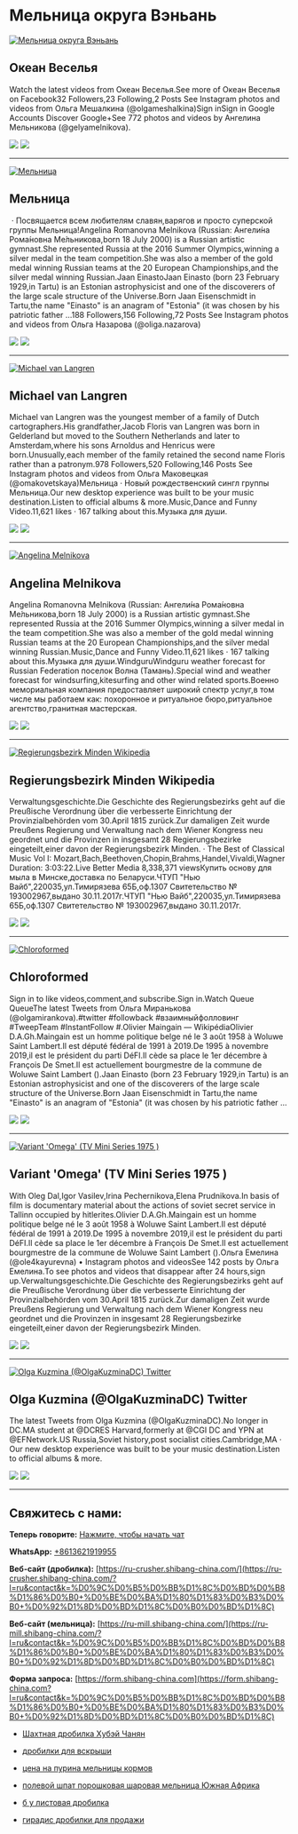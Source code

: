 # Мельница округа Вэньань

<a href="https://swt.shibang-china.com/?l=ru&img&k=%D0%9C%D0%B5%D0%BB%D1%8C%D0%BD%D0%B8%D1%86%D0%B0+%D0%BE%D0%BA%D1%80%D1%83%D0%B3%D0%B0+%D0%92%D1%8D%D0%BD%D1%8C%D0%B0%D0%BD%D1%8C" target="_blank">![Мельница округа Вэньань](http://static.shibang-china.com/all-800x300/1144.jpg)</a>

## Океан Веселья
Watch the latest videos from Океан Веселья.See more of Океан Веселья on Facebook32 Followers,23 Following,2 Posts See Instagram photos and videos from Ольга Мешалкина (@olgameshalkina)Sign inSign in Google Accounts Discover Google+See 772 photos and videos by Ангелина Мельникова (@gelyamelnikova).


<a href="https://whatsapp.shibangsoft.com/WhatsApp.php" target="_blank" title="WhatsApp">![](http://static.shibang-china.com/icon/whatsapp.png)</a> <a href="https://swt.shibang-china.com/?l=ru&icon&k=%D0%9C%D0%B5%D0%BB%D1%8C%D0%BD%D0%B8%D1%86%D0%B0+%D0%BE%D0%BA%D1%80%D1%83%D0%B3%D0%B0+%D0%92%D1%8D%D0%BD%D1%8C%D0%B0%D0%BD%D1%8C" target="_blank">![](http://static.shibang-china.com/icon/chat-ru.png)</a>

---

<a href="https://swt.shibang-china.com/?l=ru&img&k=%D0%9C%D0%B5%D0%BB%D1%8C%D0%BD%D0%B8%D1%86%D0%B0+%D0%BE%D0%BA%D1%80%D1%83%D0%B3%D0%B0+%D0%92%D1%8D%D0%BD%D1%8C%D0%B0%D0%BD%D1%8C" target="_blank">![Мельница](http://static.shibang-china.com/all-800x300/1146.jpg)</a>

## Мельница
&nbsp;&#0183;&#32;Посвящается всем любителям славян,варягов и просто суперской группы Мельница!Angelina Romanovna Melnikova (Russian: Ангели́на Рома́новна Ме́льникова,born 18 July 2000) is a Russian artistic gymnast.She represented Russia at the 2016 Summer Olympics,winning a silver medal in the team competition.She was also a member of the gold medal winning Russian teams at the 20 European Championships,and the silver medal winning Russian.Jaan EinastoJaan Einasto (born 23 February 1929,in Tartu) is an Estonian astrophysicist and one of the discoverers of the large scale structure of the Universe.Born Jaan Eisenschmidt in Tartu,the name &quot;Einasto&quot; is an anagram of &quot;Estonia&quot; (it was chosen by his patriotic father …188 Followers,156 Following,72 Posts See Instagram photos and videos from Ольга Назарова (@oliga.nazarova)


<a href="https://whatsapp.shibangsoft.com/WhatsApp.php" target="_blank" title="WhatsApp">![](http://static.shibang-china.com/icon/whatsapp.png)</a> <a href="https://swt.shibang-china.com/?l=ru&icon&k=%D0%9C%D0%B5%D0%BB%D1%8C%D0%BD%D0%B8%D1%86%D0%B0+%D0%BE%D0%BA%D1%80%D1%83%D0%B3%D0%B0+%D0%92%D1%8D%D0%BD%D1%8C%D0%B0%D0%BD%D1%8C" target="_blank">![](http://static.shibang-china.com/icon/chat-ru.png)</a>

---

<a href="https://swt.shibang-china.com/?l=ru&img&k=%D0%9C%D0%B5%D0%BB%D1%8C%D0%BD%D0%B8%D1%86%D0%B0+%D0%BE%D0%BA%D1%80%D1%83%D0%B3%D0%B0+%D0%92%D1%8D%D0%BD%D1%8C%D0%B0%D0%BD%D1%8C" target="_blank">![Michael van Langren](http://static.shibang-china.com/all-800x300/1397.jpg)</a>

## Michael van Langren
Michael van Langren was the youngest member of a family of Dutch cartographers.His grandfather,Jacob Floris van Langren was born in Gelderland but moved to the Southern Netherlands and later to Amsterdam,where his sons Arnoldus and Henricus were born.Unusually,each member of the family retained the second name Floris rather than a patronym.978 Followers,520 Following,146 Posts See Instagram photos and videos from Ольга Маковецкая (@omakovetskaya)Мельница&nbsp;&#0183;&#32;Новый рождественский сингл группы Мельница.Our new desktop experience was built to be your music destination.Listen to official albums &amp; more.Music,Dance and Funny Video.11,621 likes &#183; 167 talking about this.Музыка для души.


<a href="https://whatsapp.shibangsoft.com/WhatsApp.php" target="_blank" title="WhatsApp">![](http://static.shibang-china.com/icon/whatsapp.png)</a> <a href="https://swt.shibang-china.com/?l=ru&icon&k=%D0%9C%D0%B5%D0%BB%D1%8C%D0%BD%D0%B8%D1%86%D0%B0+%D0%BE%D0%BA%D1%80%D1%83%D0%B3%D0%B0+%D0%92%D1%8D%D0%BD%D1%8C%D0%B0%D0%BD%D1%8C" target="_blank">![](http://static.shibang-china.com/icon/chat-ru.png)</a>

---

<a href="https://swt.shibang-china.com/?l=ru&img&k=%D0%9C%D0%B5%D0%BB%D1%8C%D0%BD%D0%B8%D1%86%D0%B0+%D0%BE%D0%BA%D1%80%D1%83%D0%B3%D0%B0+%D0%92%D1%8D%D0%BD%D1%8C%D0%B0%D0%BD%D1%8C" target="_blank">![Angelina Melnikova](http://static.shibang-china.com/all-800x300/1508.jpg)</a>

## Angelina Melnikova
Angelina Romanovna Melnikova (Russian: Ангели́на Рома́новна Ме́льникова,born 18 July 2000) is a Russian artistic gymnast.She represented Russia at the 2016 Summer Olympics,winning a silver medal in the team competition.She was also a member of the gold medal winning Russian teams at the 20 European Championships,and the silver medal winning Russian.Music,Dance and Funny Video.11,621 likes &#183; 167 talking about this.Музыка для души.WindguruWindguru weather forecast for Russian Federation поселок Волна (Тамань).Special wind and weather forecast for windsurfing,kitesurfing and other wind related sports.Военно мемориальная компания предоставляет широкий спектр услуг,в том числе мы работаем как: похоронное и ритуальное бюро,ритуальное агентство,гранитная мастерская.


<a href="https://whatsapp.shibangsoft.com/WhatsApp.php" target="_blank" title="WhatsApp">![](http://static.shibang-china.com/icon/whatsapp.png)</a> <a href="https://swt.shibang-china.com/?l=ru&icon&k=%D0%9C%D0%B5%D0%BB%D1%8C%D0%BD%D0%B8%D1%86%D0%B0+%D0%BE%D0%BA%D1%80%D1%83%D0%B3%D0%B0+%D0%92%D1%8D%D0%BD%D1%8C%D0%B0%D0%BD%D1%8C" target="_blank">![](http://static.shibang-china.com/icon/chat-ru.png)</a>

---

<a href="https://swt.shibang-china.com/?l=ru&img&k=%D0%9C%D0%B5%D0%BB%D1%8C%D0%BD%D0%B8%D1%86%D0%B0+%D0%BE%D0%BA%D1%80%D1%83%D0%B3%D0%B0+%D0%92%D1%8D%D0%BD%D1%8C%D0%B0%D0%BD%D1%8C" target="_blank">![Regierungsbezirk Minden Wikipedia](http://static.shibang-china.com/all-800x300/1405.jpg)</a>

## Regierungsbezirk Minden Wikipedia
Verwaltungsgeschichte.Die Geschichte des Regierungsbezirks geht auf die Preu&#223;ische Verordnung &#252;ber die verbesserte Einrichtung der Provinzialbeh&#246;rden vom 30.April 1815 zur&#252;ck.Zur damaligen Zeit wurde Preu&#223;ens Regierung und Verwaltung nach dem Wiener Kongress neu geordnet und die Provinzen in insgesamt 28 Regierungsbezirke eingeteilt,einer davon der Regierungsbezirk Minden.&nbsp;&#0183;&#32;The Best of Classical Music Vol I: Mozart,Bach,Beethoven,Chopin,Brahms,Handel,Vivaldi,Wagner Duration: 3:03:22.Live Better Media 8,338,371 viewsКупить основу для мыла в Минске,доставка по Беларуси.ЧТУП &quot;Нью Вайб&quot;,220035,ул.Тимирязева 65Б,оф.1307 Свитетельство № 193002967,выдано 30.11.2017г.ЧТУП &quot;Нью Вайб&quot;,220035,ул.Тимирязева 65Б,оф.1307 Свитетельство № 193002967,выдано 30.11.2017г.


<a href="https://whatsapp.shibangsoft.com/WhatsApp.php" target="_blank" title="WhatsApp">![](http://static.shibang-china.com/icon/whatsapp.png)</a> <a href="https://swt.shibang-china.com/?l=ru&icon&k=%D0%9C%D0%B5%D0%BB%D1%8C%D0%BD%D0%B8%D1%86%D0%B0+%D0%BE%D0%BA%D1%80%D1%83%D0%B3%D0%B0+%D0%92%D1%8D%D0%BD%D1%8C%D0%B0%D0%BD%D1%8C" target="_blank">![](http://static.shibang-china.com/icon/chat-ru.png)</a>

---

<a href="https://swt.shibang-china.com/?l=ru&img&k=%D0%9C%D0%B5%D0%BB%D1%8C%D0%BD%D0%B8%D1%86%D0%B0+%D0%BE%D0%BA%D1%80%D1%83%D0%B3%D0%B0+%D0%92%D1%8D%D0%BD%D1%8C%D0%B0%D0%BD%D1%8C" target="_blank">![Chloroformed](http://static.shibang-china.com/all-800x300/1363.jpg)</a>

## Chloroformed
Sign in to like videos,comment,and subscribe.Sign in.Watch Queue QueueThe latest Tweets from Ольга Миранькова (@olgamirankova).#twitter #followback #взаимныйфолловинг #TweepTeam #InstantFollow #.Olivier Maingain — Wikip&#233;diaOlivier D.A.Gh.Maingain est un homme politique belge n&#233; le 3 ao&#251;t 1958 &#224; Woluwe Saint Lambert.Il est d&#233;put&#233; f&#233;d&#233;ral de 1991 &#224; 2019.De 1995 &#224; novembre 2019,il est le pr&#233;sident du parti D&#233;FI.Il c&#232;de sa place le 1er d&#233;cembre &#224; Fran&#231;ois De Smet.Il est actuellement bourgmestre de la commune de Woluwe Saint Lambert ().Jaan Einasto (born 23 February 1929,in Tartu) is an Estonian astrophysicist and one of the discoverers of the large scale structure of the Universe.Born Jaan Eisenschmidt in Tartu,the name &quot;Einasto&quot; is an anagram of &quot;Estonia&quot; (it was chosen by his patriotic father …


<a href="https://whatsapp.shibangsoft.com/WhatsApp.php" target="_blank" title="WhatsApp">![](http://static.shibang-china.com/icon/whatsapp.png)</a> <a href="https://swt.shibang-china.com/?l=ru&icon&k=%D0%9C%D0%B5%D0%BB%D1%8C%D0%BD%D0%B8%D1%86%D0%B0+%D0%BE%D0%BA%D1%80%D1%83%D0%B3%D0%B0+%D0%92%D1%8D%D0%BD%D1%8C%D0%B0%D0%BD%D1%8C" target="_blank">![](http://static.shibang-china.com/icon/chat-ru.png)</a>

---

<a href="https://swt.shibang-china.com/?l=ru&img&k=%D0%9C%D0%B5%D0%BB%D1%8C%D0%BD%D0%B8%D1%86%D0%B0+%D0%BE%D0%BA%D1%80%D1%83%D0%B3%D0%B0+%D0%92%D1%8D%D0%BD%D1%8C%D0%B0%D0%BD%D1%8C" target="_blank">![Variant 'Omega' (TV Mini Series 1975 )](http://static.shibang-china.com/all-800x300/1213.jpg)</a>

## Variant 'Omega' (TV Mini Series 1975 )
With Oleg Dal,Igor Vasilev,Irina Pechernikova,Elena Prudnikova.In basis of film is documentary material about the actions of soviet secret service in Tallinn occupied by hitlerites.Olivier D.A.Gh.Maingain est un homme politique belge n&#233; le 3 ao&#251;t 1958 &#224; Woluwe Saint Lambert.Il est d&#233;put&#233; f&#233;d&#233;ral de 1991 &#224; 2019.De 1995 &#224; novembre 2019,il est le pr&#233;sident du parti D&#233;FI.Il c&#232;de sa place le 1er d&#233;cembre &#224; Fran&#231;ois De Smet.Il est actuellement bourgmestre de la commune de Woluwe Saint Lambert ().Ольга Емелина (@ole4kayurevna) • Instagram photos and videosSee 142 posts by Ольга Емелина.To see photos and videos that disappear after 24 hours,sign up.Verwaltungsgeschichte.Die Geschichte des Regierungsbezirks geht auf die Preu&#223;ische Verordnung &#252;ber die verbesserte Einrichtung der Provinzialbeh&#246;rden vom 30.April 1815 zur&#252;ck.Zur damaligen Zeit wurde Preu&#223;ens Regierung und Verwaltung nach dem Wiener Kongress neu geordnet und die Provinzen in insgesamt 28 Regierungsbezirke eingeteilt,einer davon der Regierungsbezirk Minden.


<a href="https://whatsapp.shibangsoft.com/WhatsApp.php" target="_blank" title="WhatsApp">![](http://static.shibang-china.com/icon/whatsapp.png)</a> <a href="https://swt.shibang-china.com/?l=ru&icon&k=%D0%9C%D0%B5%D0%BB%D1%8C%D0%BD%D0%B8%D1%86%D0%B0+%D0%BE%D0%BA%D1%80%D1%83%D0%B3%D0%B0+%D0%92%D1%8D%D0%BD%D1%8C%D0%B0%D0%BD%D1%8C" target="_blank">![](http://static.shibang-china.com/icon/chat-ru.png)</a>

---

<a href="https://swt.shibang-china.com/?l=ru&img&k=%D0%9C%D0%B5%D0%BB%D1%8C%D0%BD%D0%B8%D1%86%D0%B0+%D0%BE%D0%BA%D1%80%D1%83%D0%B3%D0%B0+%D0%92%D1%8D%D0%BD%D1%8C%D0%B0%D0%BD%D1%8C" target="_blank">![Olga Kuzmina (@OlgaKuzminaDC) Twitter](http://static.shibang-china.com/all-800x300/371.jpg)</a>

## Olga Kuzmina (@OlgaKuzminaDC) Twitter
The latest Tweets from Olga Kuzmina (@OlgaKuzminaDC).No longer in DC.MA student at @DCRES Harvard,formerly at @CGI DC and YPN at @EFNetwork.US Russia,Soviet history,post socialist cities.Cambridge,MA&nbsp;&#0183;&#32;Our new desktop experience was built to be your music destination.Listen to official albums &amp; more.

<a href="https://whatsapp.shibangsoft.com/WhatsApp.php" target="_blank" title="WhatsApp">![](http://static.shibang-china.com/icon/whatsapp.png)</a> <a href="https://swt.shibang-china.com/?l=ru&icon&k=%D0%9C%D0%B5%D0%BB%D1%8C%D0%BD%D0%B8%D1%86%D0%B0+%D0%BE%D0%BA%D1%80%D1%83%D0%B3%D0%B0+%D0%92%D1%8D%D0%BD%D1%8C%D0%B0%D0%BD%D1%8C" target="_blank">![](http://static.shibang-china.com/icon/chat-ru.png)</a>

---
## Свяжитесь с нами:

**Теперь говорите:** [Нажмите, чтобы начать чат](https://swt.shibang-china.com?l=ru&contact&k=%D0%9C%D0%B5%D0%BB%D1%8C%D0%BD%D0%B8%D1%86%D0%B0+%D0%BE%D0%BA%D1%80%D1%83%D0%B3%D0%B0+%D0%92%D1%8D%D0%BD%D1%8C%D0%B0%D0%BD%D1%8C)

**WhatsApp:**  [+8613621919955](https://whatsapp.shibangsoft.com/WhatsApp.php)

**Веб-сайт (дробилка):** [https://ru-crusher.shibang-china.com/](https://ru-crusher.shibang-china.com/?l=ru&contact&k=%D0%9C%D0%B5%D0%BB%D1%8C%D0%BD%D0%B8%D1%86%D0%B0+%D0%BE%D0%BA%D1%80%D1%83%D0%B3%D0%B0+%D0%92%D1%8D%D0%BD%D1%8C%D0%B0%D0%BD%D1%8C)

**Веб-сайт (мельница):** [https://ru-mill.shibang-china.com/](https://ru-mill.shibang-china.com/?l=ru&contact&k=%D0%9C%D0%B5%D0%BB%D1%8C%D0%BD%D0%B8%D1%86%D0%B0+%D0%BE%D0%BA%D1%80%D1%83%D0%B3%D0%B0+%D0%92%D1%8D%D0%BD%D1%8C%D0%B0%D0%BD%D1%8C)

**Форма запроса:** [https://form.shibang-china.com](https://form.shibang-china.com?l=ru&contact&k=%D0%9C%D0%B5%D0%BB%D1%8C%D0%BD%D0%B8%D1%86%D0%B0+%D0%BE%D0%BA%D1%80%D1%83%D0%B3%D0%B0+%D0%92%D1%8D%D0%BD%D1%8C%D0%B0%D0%BD%D1%8C)

* [Шахтная дробилка Хубэй Чанян](../131/%D0%A8%D0%B0%D1%85%D1%82%D0%BD%D0%B0%D1%8F%20%D0%B4%D1%80%D0%BE%D0%B1%D0%B8%D0%BB%D0%BA%D0%B0%20%D0%A5%D1%83%D0%B1%D1%8D%D0%B9%20%D0%A7%D0%B0%D0%BD%D1%8F%D0%BD.md)

* [дробилки для вскрыши](../133/%D0%B4%D1%80%D0%BE%D0%B1%D0%B8%D0%BB%D0%BA%D0%B8%20%D0%B4%D0%BB%D1%8F%20%D0%B2%D1%81%D0%BA%D1%80%D1%8B%D1%88%D0%B8.md)

* [цена на пурина мельницы кормов](../132/%D1%86%D0%B5%D0%BD%D0%B0%20%D0%BD%D0%B0%20%D0%BF%D1%83%D1%80%D0%B8%D0%BD%D0%B0%20%D0%BC%D0%B5%D0%BB%D1%8C%D0%BD%D0%B8%D1%86%D1%8B%20%D0%BA%D0%BE%D1%80%D0%BC%D0%BE%D0%B2.md)

* [полевой шпат порошковая шаровая мельница Южная Африка](../135/%D0%BF%D0%BE%D0%BB%D0%B5%D0%B2%D0%BE%D0%B9%20%D1%88%D0%BF%D0%B0%D1%82%20%D0%BF%D0%BE%D1%80%D0%BE%D1%88%D0%BA%D0%BE%D0%B2%D0%B0%D1%8F%20%D1%88%D0%B0%D1%80%D0%BE%D0%B2%D0%B0%D1%8F%20%D0%BC%D0%B5%D0%BB%D1%8C%D0%BD%D0%B8%D1%86%D0%B0%20%D0%AE%D0%B6%D0%BD%D0%B0%D1%8F%20%D0%90%D1%84%D1%80%D0%B8%D0%BA%D0%B0.md)

* [б  у листовая дробилка](../133/%D0%B1%20%20%D1%83%20%D0%BB%D0%B8%D1%81%D1%82%D0%BE%D0%B2%D0%B0%D1%8F%20%D0%B4%D1%80%D0%BE%D0%B1%D0%B8%D0%BB%D0%BA%D0%B0.md)

* [гирадис дробилки для продажи](../131/%D0%B3%D0%B8%D1%80%D0%B0%D0%B4%D0%B8%D1%81%20%D0%B4%D1%80%D0%BE%D0%B1%D0%B8%D0%BB%D0%BA%D0%B8%20%D0%B4%D0%BB%D1%8F%20%D0%BF%D1%80%D0%BE%D0%B4%D0%B0%D0%B6%D0%B8.md)